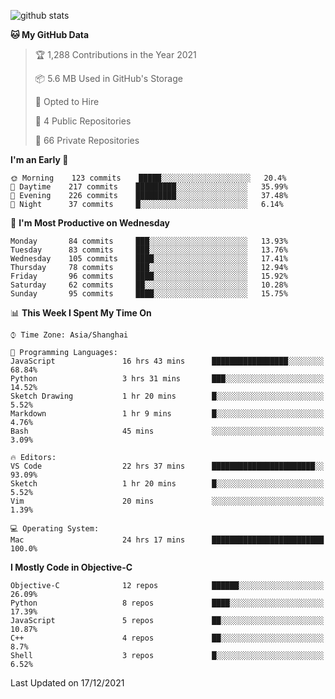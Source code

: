 
![github stats](https://github-readme-stats.vercel.app/api?username=ChesterYue&show_icons=true&count_private=true)

<!-- ![wakatime](https://github-readme-stats.vercel.app/api/wakatime?username=ChesterYue&layout=compact) -->

<!-- ![wakatime](https://github-readme-stats.vercel.app/api/top-langs/?username=ChesterYue&layout=compact) -->

<!--START_SECTION:waka-->
**🐱 My GitHub Data** 

> 🏆 1,288 Contributions in the Year 2021
 > 
> 📦 5.6 MB Used in GitHub's Storage 
 > 
> 💼 Opted to Hire
 > 
> 📜 4 Public Repositories 
 > 
> 🔑 66 Private Repositories  
 > 
**I'm an Early 🐤** 

```text
🌞 Morning    123 commits    █████░░░░░░░░░░░░░░░░░░░░   20.4% 
🌆 Daytime    217 commits    █████████░░░░░░░░░░░░░░░░   35.99% 
🌃 Evening    226 commits    █████████░░░░░░░░░░░░░░░░   37.48% 
🌙 Night      37 commits     █░░░░░░░░░░░░░░░░░░░░░░░░   6.14%

```
📅 **I'm Most Productive on Wednesday** 

```text
Monday       84 commits     ███░░░░░░░░░░░░░░░░░░░░░░   13.93% 
Tuesday      83 commits     ███░░░░░░░░░░░░░░░░░░░░░░   13.76% 
Wednesday    105 commits    ████░░░░░░░░░░░░░░░░░░░░░   17.41% 
Thursday     78 commits     ███░░░░░░░░░░░░░░░░░░░░░░   12.94% 
Friday       96 commits     ████░░░░░░░░░░░░░░░░░░░░░   15.92% 
Saturday     62 commits     ██░░░░░░░░░░░░░░░░░░░░░░░   10.28% 
Sunday       95 commits     ████░░░░░░░░░░░░░░░░░░░░░   15.75%

```


📊 **This Week I Spent My Time On** 

```text
⌚︎ Time Zone: Asia/Shanghai

💬 Programming Languages: 
JavaScript               16 hrs 43 mins      █████████████████░░░░░░░░   68.84% 
Python                   3 hrs 31 mins       ███░░░░░░░░░░░░░░░░░░░░░░   14.52% 
Sketch Drawing           1 hr 20 mins        █░░░░░░░░░░░░░░░░░░░░░░░░   5.52% 
Markdown                 1 hr 9 mins         █░░░░░░░░░░░░░░░░░░░░░░░░   4.76% 
Bash                     45 mins             ░░░░░░░░░░░░░░░░░░░░░░░░░   3.09%

🔥 Editors: 
VS Code                  22 hrs 37 mins      ███████████████████████░░   93.09% 
Sketch                   1 hr 20 mins        █░░░░░░░░░░░░░░░░░░░░░░░░   5.52% 
Vim                      20 mins             ░░░░░░░░░░░░░░░░░░░░░░░░░   1.39%

💻 Operating System: 
Mac                      24 hrs 17 mins      █████████████████████████   100.0%

```

**I Mostly Code in Objective-C** 

```text
Objective-C              12 repos            ██████░░░░░░░░░░░░░░░░░░░   26.09% 
Python                   8 repos             ████░░░░░░░░░░░░░░░░░░░░░   17.39% 
JavaScript               5 repos             ██░░░░░░░░░░░░░░░░░░░░░░░   10.87% 
C++                      4 repos             ██░░░░░░░░░░░░░░░░░░░░░░░   8.7% 
Shell                    3 repos             █░░░░░░░░░░░░░░░░░░░░░░░░   6.52%

```



 Last Updated on 17/12/2021
<!--END_SECTION:waka-->